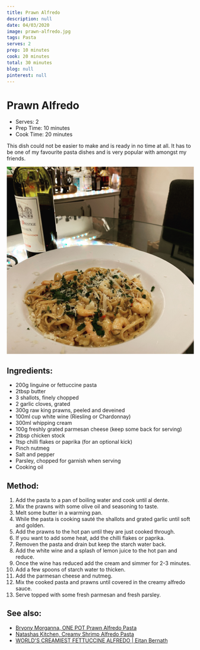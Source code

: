 ```yaml
---
title: Prawn Alfredo
description: null
date: 04/03/2020
image: prawn-alfredo.jpg
tags: Pasta
serves: 2
prep: 10 minutes
cook: 20 minutes
total: 30 minutes
blog: null
pinterest: null
---
```


# Prawn Alfredo

* Serves: 2
* Prep Time: 10 minutes
* Cook Time: 20 minutes

 This dish could not be easier to make and is ready in no time at all. 
 It has to be one of my favourite pasta dishes and is very popular with amongst my friends. 

![Prawn Alfredo](../images/prawn_alfredo.jpg)

## Ingredients:
* 200g linguine or fettuccine pasta
* 2tbsp butter
* 3 shallots, finely chopped
* 2 garlic cloves, grated
* 300g raw king prawns, peeled and deveined
* 100ml cup white wine (Riesling or Chardonnay)
* 300ml whipping cream
* 100g freshly grated parmesan cheese (keep some back for serving)
* 2tbsp chicken stock
* 1tsp chilli flakes or paprika (for an optional kick)
* Pinch nutmeg
* Salt and pepper
* Parsley, chopped for garnish when serving
* Cooking oil

## Method:
1. Add the pasta to a pan of boiling water and cook until al dente.
1. Mix the prawns with some olive oil and seasoning to taste. 
1. Melt some butter in a warming pan.
1. While the pasta is cooking sauté the shallots and grated garlic until soft and golden.
1. Add the prawns to the hot pan until they are just cooked through.
1. If you want to add some heat, add the chilli flakes or paprika.
1. Removen the pasta and drain but keep the starch water back. 
1. Add the white wine and a splash of lemon juice to the hot pan and reduce. 
1. Once the wine has reduced add the cream and simmer for 2-3 minutes.
1. Add a few spoons of starch water to thicken.
1. Add the parmesan cheese and nutmeg.
1. Mix the cooked pasta and prawns until covered in the creamy alfredo sauce.
1. Serve topped with some fresh parmesan and fresh parsley.

## See also:
* [Bryony Morganna, ONE POT Prawn Alfredo Pasta](https://www.youtube.com/watch?v=ztt-xKhZKrA)
* [Natashas Kitchen, Creamy Shrimp Alfredo Pasta](https://www.youtube.com/watch?v=5vy9HeL8mOc)
* [WORLD'S CREAMIEST FETTUCCINE ALFREDO | Eitan Bernath](https://www.youtube.com/watch?v=VGo3ZkremN4)
